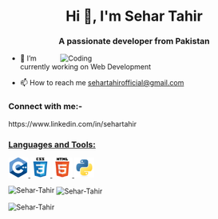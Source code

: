 <h1 align="center">Hi 👋, I'm Sehar Tahir</h1>
<h3 align="center">A passionate developer from Pakistan</h3>
<img align="right" alt="Coding" width="400" src="https://img.freepik.com/premium-vector/programmer-semi-flat-color-vector-character-student-figure-sitting-person-white-man-computer-desk-coding-isolated-modern-cartoon-style-illustration-graphic-design-animation_151150-5964.jpg?w=740">

- 🌱 I’m currently working on  Web Development

- 📫 How to reach me sehartahirofficial@gmail.com

<h3 align="left">Connect with me:-</h3> 
https://www.linkedin.com/in/sehartahir
<p align="left">
<a href="https://www.linkedin.com/in/sehartahir" target="blank">

<h3 align="left">Languages and Tools:</h3>
<p align="left"> <a href="https://www.w3schools.com/cpp/" target="_blank" rel="noreferrer"> <img src="https://raw.githubusercontent.com/devicons/devicon/master/icons/cplusplus/cplusplus-original.svg" alt="cplusplus" width="40" height="40"/> </a> <a href="https://www.w3schools.com/css/" target="_blank" rel="noreferrer"> <img src="https://raw.githubusercontent.com/devicons/devicon/master/icons/css3/css3-original-wordmark.svg" alt="css3" width="40" height="40"/> </a> <a href="https://www.w3.org/html/" target="_blank" rel="noreferrer"> <img src="https://raw.githubusercontent.com/devicons/devicon/master/icons/html5/html5-original-wordmark.svg" alt="html5" width="40" height="40"/> </a><a href="https://www.python.org" target="_blank" rel="noreferrer"> <img src="https://raw.githubusercontent.com/devicons/devicon/master/icons/python/python-original.svg" alt="python" width="40" height="40"/> </a>

<p><img align="left" src="https://github-readme-stats.vercel.app/api/top-langs?username=Sehar-Tahir&show_icons=true&locale=en&layout=compact" alt="Sehar-Tahir" /></p>

<p>&nbsp;<img align="center" src="https://github-readme-stats.vercel.app/api?username=Sehar-Tahir&show_icons=true&locale=en" alt="Sehar-Tahir" /></p>

<p><img align="center" src="https://github-readme-streak-stats.herokuapp.com/?user=Sehar-Tahir&" alt="Sehar-Tahir" /></p>
